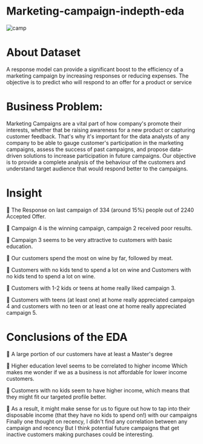 # Marketing-campaign-indepth-eda
![camp](https://github.com/rauthananup/Marketing_camp/assets/123797009/debf0f75-6dd5-4157-9a28-dbc6c8c82ae1)

# About Dataset
A response model can provide a significant boost to the efficiency of a marketing campaign by increasing responses or reducing expenses. The objective is to predict who will respond to an offer for a product or service

# Business Problem: 
Marketing Campaigns are a vital part of how company's promote their interests, whether that be raising awareness for a new product or capturing customer feedback. That's why it's important for the data analysts of any company to be able to gauge customer's participation in the marketing campaigns, assess the success of past campaigns, and propose data-driven solutions to increase participation in future campaigns.
Our objective is to provide a complete analysis of the behaviour of the customers and understand target audience that would respond better to the campaigns.

# Insight

📌 The Response on last campaign of 334 (around 15%) people out of 2240 Accepted Offer.

📌 Campaign 4 is the winning campaign, campaign 2 received poor results.

📌 Campaign 3 seems to be very attractive to customers with basic education.

📌 Our customers spend the most on wine by far, followed by meat.

📌 Customers with no kids tend to spend a lot on wine and Customers with no kids tend to spend a lot on wine.

📌 Customers with 1-2 kids or teens at home really liked campaign 3.

📌 Customers with teens (at least one) at home really appreciated campaign 4 and customers with no teen or at least one at home really appreciated campaign 5.

# Conclusions of the EDA

📌 A large portion of our customers have at least a Master's degree

📌 Higher education level seems to be correlated to higher income Which makes me wonder if we as a business is not affordable for lower income customers.

📌 Customers with no kids seem to have higher income, which means that they might fit our targeted profile better.

📌 As a result, it might make sense for us to figure out how to tap into their disposable income (that they have no kids to spend on!) with our campaigns
   Finally one thought on recency, I didn't find any correlation between any campaign and recency But I think potential future campaigns that get inactive        customers making purchases could be interesting.
